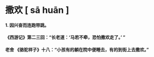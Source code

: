 # 撒欢   [ sā huān ]

#### 1. 因兴奋而连跑带跳。

#### 	《西游记》第二三回：“长老道：‘马若不牵，恐怕撒欢走了。’ ”

#### 	 老舍 《骆驼祥子》十八：“小孩有的躺在院中便睡去，有的到街上去撒欢。”